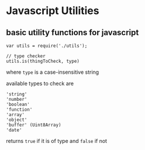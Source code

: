 # Javascript Utilities
## basic utility functions for javascript

```
var utils = require('./utils');

// type checker
utils.is(thingToCheck, type)
```

where `type` is a case-insensitive string

available types to check are

```
'string'
'number'
'boolean'
'function'
'array'
'object'
'buffer' (Uint8Array)
'date'
```
returns `true` if it is of type and `false` if not
